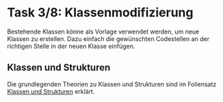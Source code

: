 # Task 3/8: Klassenmodifizierung
Bestehende Klassen könne als Vorlage verwendet werden, um neue Klassen zu erstellen. Dazu einfach die gewünschten 
Codestellen an der richtigen Stelle in der neuen Klasse einfügen.

## Klassen und Strukturen
Die grundlegenden Theorien zu Klassen und Strukturen sind im Foliensatz [Klassen und Strukturen](https://gitlab.fhnw.ch/2022hs-oop1/docs/-/blob/main/woche-06/Klassen.pdf) 
erklärt.